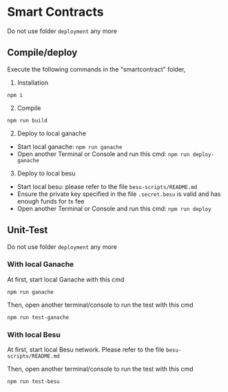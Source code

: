# Smart Contracts

Do not use folder `deployment` any more

## Compile/deploy

Execute the following commands in the "smartcontract" folder, 

1. Installation

`npm i`

2. Compile

`npm run build`

2. Deploy to local ganache

- Start local ganache: `npm run ganache`
- Open another Terminal or Console and run this cmd: `npm run deploy-ganache`

3. Deploy to local besu

- Start local besu: please refer to the file `besu-scripts/README.md`
- Ensure the private key specified in the file `.secret.besu` is valid and has enough funds for tx fee
- Open another Terminal or Console and run this cmd: `npm run deploy`

## Unit-Test

Do not use folder `deployment` any more

### With local Ganache

At first, start local Ganache with this cmd

`npm run ganache`

Then, open another terminal/console to run the test with this cmd

`npm run test-ganache`

### With local Besu

At first, start local Besu network. Please refer to the file `besu-scripts/README.md`

Then, open another terminal/console to run the test with this cmd

`npm run test-besu`
